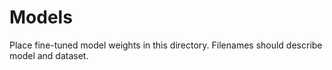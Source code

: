 # Models

Place fine-tuned model weights in this directory. Filenames should describe model and dataset.
